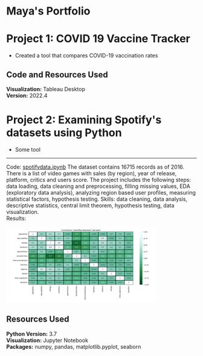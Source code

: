 # Maya's Portfolio

# Project 1: COVID 19 Vaccine Tracker
* Created a tool that compares COVID-19 vaccination rates
## Code and Resources Used
**Visualization:** Tableau Desktop  
**Version:** 2022.4  

# Project 2: Examining Spotify's datasets using Python
* Some tool

--- 
Code: [spotifydata.ipynb](video_games_sales.ipynb) 
The dataset contains 16715 records as of 2016. There is a list of video games with sales (by region), year of release, platform, critics and users score. The project includes the following steps: data loading, data cleaning and preprocessing, filling missing values, EDA (exploratory data analysis), analyzing region based user profiles, measuring statistical factors, hypothesis testing.
Skills: data cleaning, data analysis, descriptive statistics, central limit theorem, hypothesis testing, data visualization.  
Results: 


<img src="images/heat_map.png" width="400" height="200" />



## Resources Used
**Python Version:** 3.7  
**Visualization:** Jupyter Notebook  
**Packages:** numpy, pandas, matplotlib.pyplot, seaborn
